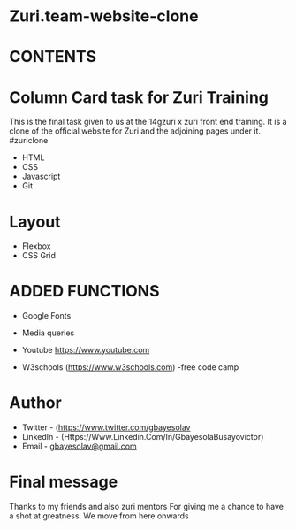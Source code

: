 # Zuri.team-website-clone

# CONTENTS


# Column Card task for Zuri Training 

 This is the final task given to us at the 14gzuri x zuri front end training. It is a clone of the official website for Zuri and the adjoining pages under it.
#zuriclone

- HTML
- CSS
- Javascript
- Git
# Layout

- Flexbox
- CSS Grid
# ADDED FUNCTIONS

- Google Fonts
- Media queries


- Youtube <https://www.youtube.com>
- W3schools (https://www.w3schools.com)
-free code camp
# Author

- Twitter - (https://www.twitter.com/gbayesolav
- LinkedIn - (Https://Www.Linkedin.Com/In/GbayesolaBusayovictor)
- Email - gbayesolav@gmail.com
# Final message
Thanks to my friends and also zuri mentors
For giving me a chance to have a shot at greatness. We move from here onwards
